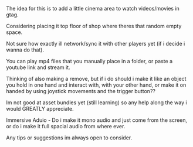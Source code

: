 The idea for this is to add a little cinema area to watch videos/movies in gtag.

Considering placing it top floor of shop where theres that random empty space.

Not sure how exactly ill network/sync it with other players yet (if i decide i wanna do that).

You can play mp4 files that you manually place in a folder, or paste a youtube link and stream it.

Thinking of also making a remove, but if i do should i make it like an object you hold in one hand and interact with, with your other hand, or make it on handed by using joystick movements and the trigger button??

Im not good at asset bundles yet (still learning) so any help along the way i would GREATLY appreciate.

Immersive Aduio - Do i make it mono audio and just come from the screen, or do i make it full spacial audio from where ever. 

Any tips or suggestions im always open to consider.

